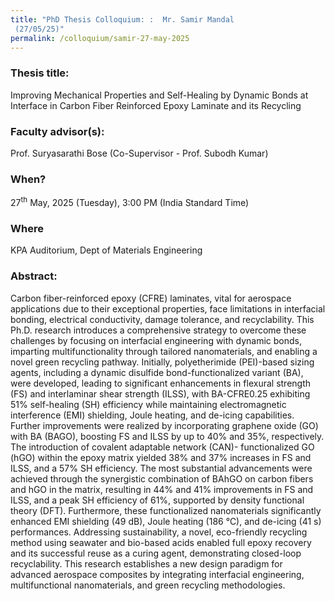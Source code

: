 ```yaml
---
title: "PhD Thesis Colloquium: :  Mr. Samir Mandal        
 (27/05/25)"
permalink: /colloquium/samir-27-may-2025
---
```

### Thesis title:
Improving Mechanical Properties and Self-Healing by Dynamic Bonds at Interface in Carbon Fiber Reinforced Epoxy Laminate and its Recycling

### Faculty advisor(s):
Prof. Suryasarathi Bose (Co-Supervisor - Prof. Subodh Kumar)

### When?
27<sup>th</sup> May, 2025 (Tuesday), 3:00 PM (India Standard Time)

### Where
KPA Auditorium, Dept of Materials Engineering

### Abstract:
Carbon fiber-reinforced epoxy (CFRE) laminates, vital for aerospace applications due to their exceptional properties, face limitations in interfacial bonding, electrical conductivity, damage tolerance, and recyclability. This Ph.D. research introduces a comprehensive strategy to overcome these challenges by focusing on interfacial engineering with dynamic bonds, imparting multifunctionality through tailored nanomaterials, and enabling a novel green recycling pathway. Initially, polyetherimide (PEI)-based sizing agents, including a dynamic disulfide bond-functionalized variant (BA), were developed, leading to significant enhancements in flexural strength (FS) and interlaminar shear strength (ILSS), with BA-CFRE0.25 exhibiting 51% self-healing (SH) efficiency while maintaining electromagnetic interference (EMI) shielding, Joule heating, and de-icing capabilities. Further improvements were realized by incorporating graphene oxide (GO) with BA (BAGO), boosting FS and ILSS by up to 40% and 35%, respectively. The introduction of covalent adaptable network (CAN)- functionalized GO (hGO) within the epoxy matrix yielded 38% and 37% increases in FS and ILSS, and a 57% SH efficiency. The most substantial advancements were achieved through the synergistic combination of BAhGO on carbon fibers and hGO in the matrix, resulting in 44% and 41% improvements in FS and ILSS, and a peak SH efficiency of 61%, supported by density functional theory (DFT). Furthermore, these functionalized nanomaterials significantly enhanced EMI shielding (49 dB), Joule heating (186 ℃), and de-icing (41 s) performances. Addressing sustainability, a novel, eco-friendly recycling method using seawater and bio-based acids enabled full epoxy recovery and its successful reuse as a curing agent, demonstrating closed-loop recyclability. This research establishes a new design paradigm for advanced aerospace composites by integrating interfacial engineering, multifunctional nanomaterials, and green recycling methodologies.